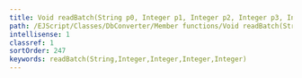 ```yaml
---
title: Void readBatch(String p0, Integer p1, Integer p2, Integer p3, Integer p4)
path: /EJScript/Classes/DbConverter/Member functions/Void readBatch(String p_0, Integer p_1, Integer p_2, Integer p_3, Integer p_4)
intellisense: 1
classref: 1
sortOrder: 247
keywords: readBatch(String,Integer,Integer,Integer,Integer)
---
```





